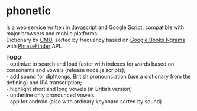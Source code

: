 # phonetic
<p>Is a web service written in Javascript and Google Script, compatible with major browsers and mobile platforms.<br/>
Dictionary by <a href="http://www.speech.cs.cmu.edu/cgi-bin/cmudict" title="Carnegie Mellon University" target="_blank"><u>CMU</u></a>, sorted by frequency based on <a href="https://books.google.com/ngrams" title="Google Books Ngrams" target="_blank"><u>Google Books Ngrams</u></a> with <a href="https://phrasefinder.io/" title="PhraseFinder" target="_blank"><u>PhraseFinder</u></a> API.</p>

<p><b>TODO:</b><br/> 
- optimize to search and load faster with indexes for words based on consonants and vowels (release node.js scripts);<br/>
- add sound for diphtongs, British pronounciation (use a dictionary from the defining) and IPA transcription;<br/>
- highlight short and long vowels (in British version)<br/>
- underline only pronounced vowels.<br/>
- app for android (also with ordinary keyboard sorted by sound)
</p>
